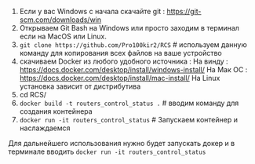 1) Если у вас Windows с начала скачайте git : https://git-scm.com/downloads/win
2) Открываем Git Bash на Windows или просто заходим в терминал если на MacOS или Linux.
3) `git clone https://github.com/Pro100kir2/RCS` # используем данную команду для копирования всех файлов на ваше устройство
4) скачиваем Docker из любого удобного источника : 
 На винду : https://docs.docker.com/desktop/install/windows-install/
 На Мак ОС : https://docs.docker.com/desktop/install/mac-install/
 На Linux установка зависит от дистрибутива 
5) cd RCS/
6) `docker build -t routers_control_status .` # вводим команду для создания контейнера 
7) `docker run -it routers_control_status`   # Запускаем контейнер и наслаждаемся 


Для дальнейшего использования нужно будет запускать докер и в терминале вводить `docker run -it routers_control_status`

